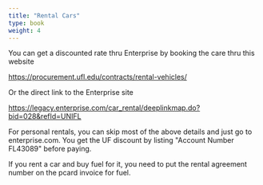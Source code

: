 ```yaml
---
title: "Rental Cars"
type: book
weight: 4
---
```


You can get a discounted rate thru Enterprise by booking the care thru this website  

https://procurement.ufl.edu/contracts/rental-vehicles/

Or the direct link to the Enterprise site

https://legacy.enterprise.com/car_rental/deeplinkmap.do?bid=028&refId=UNIFL

For personal rentals, you can skip most of the above details and just go to enterprise.com.  You get the UF discount by listing "Account Number FL43089" before paying.

If you rent a car and buy fuel for it, you need to put the rental agreement number on the pcard invoice for fuel.